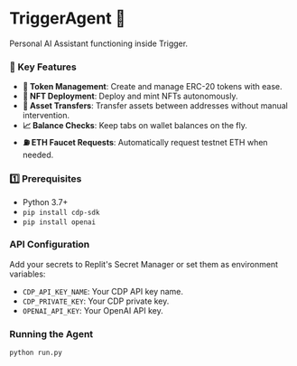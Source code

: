# TriggerAgent 🚀

Personal AI Assistant functioning inside Trigger.

### 🌟 Key Features

- **🤑 Token Management**: Create and manage ERC-20 tokens with ease.
- **🌟 NFT Deployment**: Deploy and mint NFTs autonomously.
- **💸 Asset Transfers**: Transfer assets between addresses without manual intervention.
- **📈 Balance Checks**: Keep tabs on wallet balances on the fly.
- **⛽ ETH Faucet Requests**: Automatically request testnet ETH when needed.

### 1️⃣ Prerequisites
- Python 3.7+
- `pip install cdp-sdk`
- `pip install openai`

### API Configuration
Add your secrets to Replit's Secret Manager or set them as environment variables:
- `CDP_API_KEY_NAME`: Your CDP API key name.
- `CDP_PRIVATE_KEY`: Your CDP private key.
- `OPENAI_API_KEY`: Your OpenAI API key.

### Running the Agent

```bash
python run.py
```